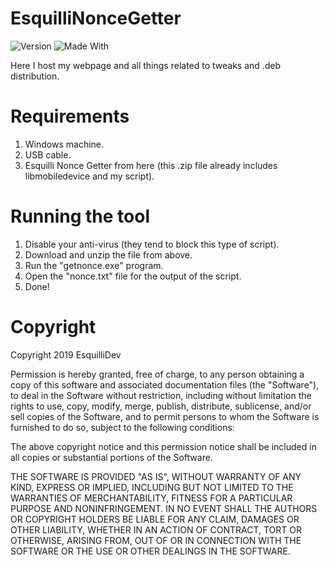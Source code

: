 # EsquilliNonceGetter
![Version](https://img.shields.io/badge/version-1.0.0-green) ![Made With](https://img.shields.io/badge/made%20with-python-blue) 

Here I host my webpage and all things related to tweaks and .deb distribution.

# Requirements
1. Windows machine.
2. USB cable.
3. Esquilli Nonce Getter from here (this .zip file already includes libmobiledevice and my script).

# Running the tool
1. Disable your anti-virus (they tend to block this type of script).
2. Download and unzip the file from above.
3. Run the "getnonce.exe" program.
4. Open the "nonce.txt" file for the output of the script.
5. Done!

# Copyright
Copyright 2019 EsquilliDev

Permission is hereby granted, free of charge, to any person obtaining a copy of this software and associated documentation files (the "Software"), to deal in the Software without restriction, including without limitation the rights to use, copy, modify, merge, publish, distribute, sublicense, and/or sell copies of the Software, and to permit persons to whom the Software is furnished to do so, subject to the following conditions:

The above copyright notice and this permission notice shall be included in all copies or substantial portions of the Software.

THE SOFTWARE IS PROVIDED "AS IS", WITHOUT WARRANTY OF ANY KIND, EXPRESS OR IMPLIED, INCLUDING BUT NOT LIMITED TO THE WARRANTIES OF MERCHANTABILITY, FITNESS FOR A PARTICULAR PURPOSE AND NONINFRINGEMENT. IN NO EVENT SHALL THE AUTHORS OR COPYRIGHT HOLDERS BE LIABLE FOR ANY CLAIM, DAMAGES OR OTHER LIABILITY, WHETHER IN AN ACTION OF CONTRACT, TORT OR OTHERWISE, ARISING FROM, OUT OF OR IN CONNECTION WITH THE SOFTWARE OR THE USE OR OTHER DEALINGS IN THE SOFTWARE.
